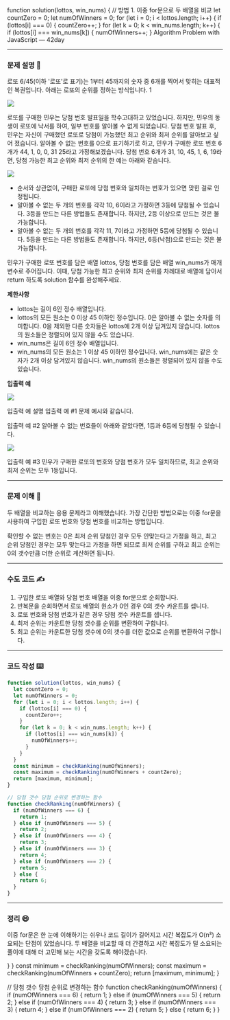 function solution(lottos, win_nums) {
// 방법 1. 이중 for문으로 두 배열을 비교
let countZero = 0;
let numOfWinners = 0;
for (let i = 0; i < lottos.length; i++) {
if (lottos[i] === 0) {
countZero++;
}
for (let k = 0; k < win_nums.length; k++) {
if (lottos[i] === win_nums[k]) {
numOfWinners++;
}
Algorithm Problem with JavaScript — 42day

---

### **문제 설명 📖**

로또 6/45(이하 '로또'로 표기)는 1부터 45까지의 숫자 중 6개를 찍어서 맞히는 대표적인 복권입니다. 아래는 로또의 순위를 정하는 방식입니다. 1

![](https://images.velog.io/images/qmasem/post/acf6d5cf-e951-4089-af54-b8474cf5b400/%E1%84%89%E1%85%B3%E1%84%8F%E1%85%B3%E1%84%85%E1%85%B5%E1%86%AB%E1%84%89%E1%85%A3%E1%86%BA%202021-10-29%20%E1%84%8B%E1%85%A9%E1%84%92%E1%85%AE%2012.41.24.png)

로또를 구매한 민우는 당첨 번호 발표일을 학수고대하고 있었습니다. 하지만, 민우의 동생이 로또에 낙서를 하여, 일부 번호를 알아볼 수 없게 되었습니다. 당첨 번호 발표 후, 민우는 자신이 구매했던 로또로 당첨이 가능했던 최고 순위와 최저 순위를 알아보고 싶어 졌습니다.
알아볼 수 없는 번호를 0으로 표기하기로 하고, 민우가 구매한 로또 번호 6개가 44, 1, 0, 0, 31 25라고 가정해보겠습니다. 당첨 번호 6개가 31, 10, 45, 1, 6, 19라면, 당첨 가능한 최고 순위와 최저 순위의 한 예는 아래와 같습니다.

![](https://images.velog.io/images/qmasem/post/cb2896ba-a7d3-4ee3-8d75-f8c3545216e9/%E1%84%89%E1%85%B3%E1%84%8F%E1%85%B3%E1%84%85%E1%85%B5%E1%86%AB%E1%84%89%E1%85%A3%E1%86%BA%202021-10-29%20%E1%84%8B%E1%85%A9%E1%84%92%E1%85%AE%2012.41.56.png)

- 순서와 상관없이, 구매한 로또에 당첨 번호와 일치하는 번호가 있으면 맞힌 걸로 인정됩니다.
- 알아볼 수 없는 두 개의 번호를 각각 10, 6이라고 가정하면 3등에 당첨될 수 있습니다.
  3등을 만드는 다른 방법들도 존재합니다. 하지만, 2등 이상으로 만드는 것은 불가능합니다.
- 알아볼 수 없는 두 개의 번호를 각각 11, 7이라고 가정하면 5등에 당첨될 수 있습니다.
  5등을 만드는 다른 방법들도 존재합니다. 하지만, 6등(낙첨)으로 만드는 것은 불가능합니다.

민우가 구매한 로또 번호를 담은 배열 lottos, 당첨 번호를 담은 배열 win_nums가 매개변수로 주어집니다. 이때, 당첨 가능한 최고 순위와 최저 순위를 차례대로 배열에 담아서 return 하도록 solution 함수를 완성해주세요.

**제한사항**

- lottos는 길이 6인 정수 배열입니다.
- lottos의 모든 원소는 0 이상 45 이하인 정수입니다.
  0은 알아볼 수 없는 숫자를 의미합니다.
  0을 제외한 다른 숫자들은 lottos에 2개 이상 담겨있지 않습니다.
  lottos의 원소들은 정렬되어 있지 않을 수도 있습니다.
- win_nums은 길이 6인 정수 배열입니다.
- win_nums의 모든 원소는 1 이상 45 이하인 정수입니다.
  win_nums에는 같은 숫자가 2개 이상 담겨있지 않습니다.
  win_nums의 원소들은 정렬되어 있지 않을 수도 있습니다.

**입출력 예**

![](https://images.velog.io/images/qmasem/post/698fa176-289c-477e-9d82-08b863e48937/%E1%84%89%E1%85%B3%E1%84%8F%E1%85%B3%E1%84%85%E1%85%B5%E1%86%AB%E1%84%89%E1%85%A3%E1%86%BA%202021-10-29%20%E1%84%8B%E1%85%A9%E1%84%92%E1%85%AE%2012.45.16.png)

입출력 예 설명
입출력 예 #1
문제 예시와 같습니다.

입출력 예 #2
알아볼 수 없는 번호들이 아래와 같았다면, 1등과 6등에 당첨될 수 있습니다.

![](https://images.velog.io/images/qmasem/post/73614d7a-83cd-4302-8cb0-9884e91a70dd/%E1%84%89%E1%85%B3%E1%84%8F%E1%85%B3%E1%84%85%E1%85%B5%E1%86%AB%E1%84%89%E1%85%A3%E1%86%BA%202021-10-29%20%E1%84%8B%E1%85%A9%E1%84%92%E1%85%AE%2012.46.16.png)

입출력 예 #3
민우가 구매한 로또의 번호와 당첨 번호가 모두 일치하므로, 최고 순위와 최저 순위는 모두 1등입니다.

---

### **문제 이해 🔑**

두 배열을 비교하는 응용 문제라고 이해했습니다.
가장 간단한 방법으로는 이중 for문을 사용하여 구입한 로또 번호와 당첨 번호를 비교하는 방법입니다.

확인할 수 없는 번호는 0은 최저 순위 당첨인 경우 모두 안맞는다고 가정을 하고, 최고 순위 당첨인 경우는 모두 맞는다고 가정을 하면 되므로 최저 순위를 구하고 최고 순위는 0의 갯수만큼 더한 순위로 계산하면 됩니다.

---

### **수도 코드 ✍️**

1. 구입한 로또 배열와 당첨 번호 배열을 이중 for문으로 순회합니다.
2. 반복문을 순회하면서 로또 배열의 원소가 0인 경우 0의 갯수 카운트를 셉니다.
3. 로또 번호와 당첨 번호가 같은 경우 당첨 갯수 카운트를 셉니다.
4. 최저 순위는 카운트한 당첨 갯수를 순위를 변환하여 구합니다.
5. 최고 순위는 카운트한 당첨 갯수에 0의 갯수를 더한 값으로 순위를 변환하여 구합니다.

---

### **코드 작성 ⌨️**

```javascript
function solution(lottos, win_nums) {
  let countZero = 0;
  let numOfWinners = 0;
  for (let i = 0; i < lottos.length; i++) {
    if (lottos[i] === 0) {
      countZero++;
    }
    for (let k = 0; k < win_nums.length; k++) {
      if (lottos[i] === win_nums[k]) {
        numOfWinners++;
      }
    }
  }
  const minimum = checkRanking(numOfWinners);
  const maximum = checkRanking(numOfWinners + countZero);
  return [maximum, minimum];
}

// 당첨 갯수 당첨 순위로 변경하는 함수
function checkRanking(numOfWinners) {
  if (numOfWinners === 6) {
    return 1;
  } else if (numOfWinners === 5) {
    return 2;
  } else if (numOfWinners === 4) {
    return 3;
  } else if (numOfWinners === 3) {
    return 4;
  } else if (numOfWinners === 2) {
    return 5;
  } else {
    return 6;
  }
}
```

---

### 정리 😄

이중 for문은 한 눈에 이해하기는 쉬우나 코드 길이가 길어지고 시간 복잡도가 O(n²) 소요되는 단점이 있었습니다.
두 배열을 비교할 때 더 간결하고 시간 복잡도가 덜 소요되는 풀이에 대해 더 고민해 보는 시간을 갖도록 해야겠습니다.

}
}
const minimum = checkRanking(numOfWinners);
const maximum = checkRanking(numOfWinners + countZero);
return [maximum, minimum];
}

// 당첨 갯수 당첨 순위로 변경하는 함수
function checkRanking(numOfWinners) {
if (numOfWinners === 6) {
return 1;
} else if (numOfWinners === 5) {
return 2;
} else if (numOfWinners === 4) {
return 3;
} else if (numOfWinners === 3) {
return 4;
} else if (numOfWinners === 2) {
return 5;
} else {
return 6;
}
}
